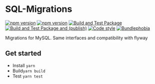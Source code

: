 # SQL-Migrations

[![npm version](https://badge.fury.io/js/@nexys%2Fsql-migrations.svg)](https://www.npmjs.com/package/@nexys/sql-migrations)
[![npm version](https://img.shields.io/npm/v/@nexys%2Fsql-migrations.svg)](https://www.npmjs.com/package/@nexys/sql-migrations)
[![Build and Test Package](https://github.com/nexys-system/sql-migrations/actions/workflows/yarn.yml/badge.svg)](https://github.com/nexys-system/sql-migrations/actions/workflows/yarn.yml)
[![Build and Test Package and (publish)](https://github.com/nexys-system/sql-migrations/actions/workflows/publish.yml/badge.svg)](https://github.com/nexys-system/sql-migrations/actions/workflows/publish.yml)
[![Code style](https://img.shields.io/badge/code_style-prettier-ff69b4.svg)](https://prettier.io/)
[![Bundlephobia](https://badgen.net/bundlephobia/min/@nexys/sql-migrations)](https://bundlephobia.com/result?p=@nexys/sql-migrations)

Migrations for MySQL. Same interfaces and compatibility with flyway

## Get started

- Install `yarn`
- Build`yarn build`
- Test `yarn test`
